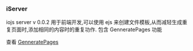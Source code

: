 ### iServer
iojs server 
v 0.0.2
用于前端开发,可以使用 ejs 来创建文件模板,从而减轻生成重复页面时,添加相同的内容时的重复功作.
包含 GenneratePages 功能

查看 [GenneratePages](https://github.com/ektx/Node/tree/master/GenneratePages)